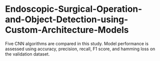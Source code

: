 # Endoscopic-Surgical-Operation-and-Object-Detection-using-Custom-Architecture-Models
Five CNN algorithms are compared in this study. Model performance is assessed using accuracy, precision, recall, F1 score, and hamming loss on the validation dataset.
